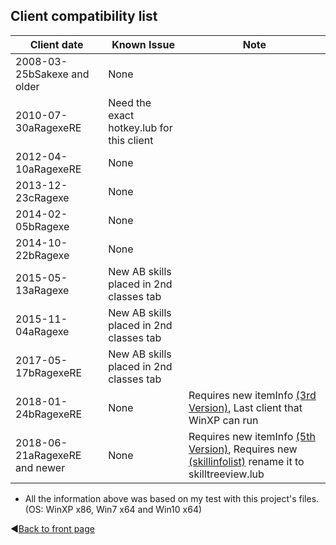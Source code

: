 ## Client compatibility list

| Client date | Known Issue | Note |
| --- | --- | --- |
| 2008-03-25bSakexe and older | None | |
| 2010-07-30aRagexeRE | Need the exact hotkey.lub for this client | |
| 2012-04-10aRagexeRE | None | |
| 2013-12-23cRagexe | None | |
| 2014-02-05bRagexe | None | |
| 2014-10-22bRagexe | None | |
| 2015-05-13aRagexe | New AB skills placed in 2nd classes tab | |
| 2015-11-04aRagexe | New AB skills placed in 2nd classes tab | |
| 2017-05-17bRagexeRE | New AB skills placed in 2nd classes tab | |
| 2018-01-24bRagexeRE | None | Requires new itemInfo [(3rd Version)](https://github.com/zackdreaver/ROenglishRE/blob/master/Ragnarok/System/itemInfo_true_V3.lua), Last client that WinXP can run |
| 2018-06-21aRagexeRE and newer | None | Requires new itemInfo [(5th Version)](https://github.com/zackdreaver/ROenglishRE/blob/master/Ragnarok/System/itemInfo_true_V5.lua), Requires new [(skillinfolist)](https://github.com/zackdreaver/ROenglishRE/blob/master/Ragnarok/data/luafiles514/lua%20files/skillinfoz/skilltreeview%2020180621.lub) rename it to skilltreeview.lub |

* All the information above was based on my test with this project's files. (OS: WinXP x86, Win7 x64 and Win10 x64)

:arrow_backward:[Back to front page](https://github.com/zackdreaver/ROenglishRE#project-content)
